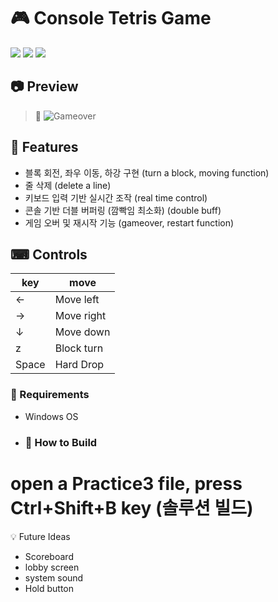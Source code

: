# 🎮 Console Tetris Game

<img src="https://img.shields.io/badge/language-C++-blue.svg" />
<img src="https://img.shields.io/badge/platform-Windows%20Console-lightgrey.svg" />
<img src="https://img.shields.io/badge/status-Completed-brightgreen.svg" />

## 📷 Preview

> 🎥 ![Gameover](https://github.com/user-attachments/assets/fdcfd6af-d4ad-487a-a967-0cb02ab8d140)


## 🧩 Features
- 블록 회전, 좌우 이동, 하강 구현 (turn a block, moving function)
- 줄 삭제 (delete a line)
- 키보드 입력 기반 실시간 조작 (real time control)
- 콘솔 기반 더블 버퍼링 (깜빡임 최소화) (double buff)
- 게임 오버 및 재시작 기능 (gameover, restart function)

## ⌨ Controls
| key | move       |
|---- |------------|
|  ←  | Move left  |
|  →  | Move right |
|  ↓  | Move down  |
|  z  | Block turn |
| Space | Hard Drop |

### 🔧 Requirements
- Windows OS

- ### 🧱 How to Build
#  open a Practice3 file, press Ctrl+Shift+B key (솔루션 빌드)

💡 Future Ideas
- Scoreboard
- lobby screen
- system sound
- Hold button
